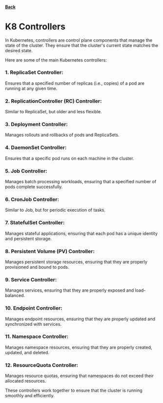 #### [Back](./README.md)

# K8 Controllers

In Kubernetes, controllers are control plane components that manage the state of the cluster. They ensure that the cluster's current state matches the desired state.

Here are some of the main Kubernetes controllers:

### 1. ReplicaSet Controller:
Ensures that a specified number of replicas (i.e., copies) of a pod are running at any given time.

### 2. ReplicationController (RC) Controller: 
Similar to ReplicaSet, but older and less flexible.

### 3. Deployment Controller: 
Manages rollouts and rollbacks of pods and ReplicaSets.

### 4. DaemonSet Controller: 
Ensures that a specific pod runs on each machine in the cluster.

### 5. Job Controller: 
Manages batch processing workloads, ensuring that a specified number of pods complete successfully.

### 6. CronJob Controller: 
Similar to Job, but for periodic execution of tasks.

### 7. StatefulSet Controller: 
Manages stateful applications, ensuring that each pod has a unique identity and persistent storage.

### 8. Persistent Volume (PV) Controller: 
Manages persistent storage resources, ensuring that they are properly provisioned and bound to pods.

### 9. Service Controller: 
Manages services, ensuring that they are properly exposed and load-balanced.

### 10. Endpoint Controller: 
Manages endpoint resources, ensuring that they are properly updated and synchronized with services.

### 11. Namespace Controller: 
Manages namespace resources, ensuring that they are properly created, updated, and deleted.

### 12. ResourceQuota Controller: 
Manages resource quotas, ensuring that namespaces do not exceed their allocated resources.

These controllers work together to ensure that the cluster is running smoothly and efficiently.